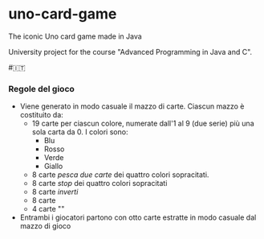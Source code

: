# uno-card-game
The iconic Uno card game made in Java

University project for the course "Advanced Programming in Java and C". 
 
#🇮🇹

### Regole del gioco
* Viene generato in modo casuale il mazzo di carte. Ciascun mazzo è costituito da: 
  * 19 carte per ciascun colore, numerate dall'1 al 9 (due serie) più una sola carta da 0. I colori sono: 
    * Blu
    * Rosso
    * Verde
    * Giallo
  * 8 carte _pesca due carte_ dei quattro colori sopracitati. 
  * 8 carte _stop_ dei quattro colori sopracitati
  * 8 carte _inverti_
  * 8 carte 
  * 4 carte ""
* Entrambi i giocatori partono con otto carte estratte in modo casuale dal mazzo di gioco 


